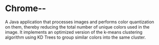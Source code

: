 # Chrome--
A Java application that processes images and performs color quantization on them, thereby reducing the total number of unique colors used in the image. It implements an optimized version of the k-means clustering algorithm using KD Trees to group similar colors into the same cluster.
